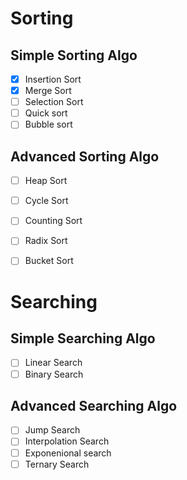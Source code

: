 # Sorting

## Simple Sorting Algo

- [x]  Insertion Sort
- [x]  Merge Sort
- [ ]  Selection Sort
- [ ]  Quick sort
- [ ]  Bubble sort

## Advanced Sorting Algo

- [ ] Heap Sort
- [ ] Cycle Sort
- [ ] Counting Sort
- [ ] Radix Sort
- [ ] Bucket Sort


# Searching

## Simple Searching Algo

- [ ] Linear Search
- [ ] Binary Search
  
## Advanced Searching Algo

- [ ] Jump Search
- [ ] Interpolation Search
- [ ] Exponenional search
- [ ] Ternary Search